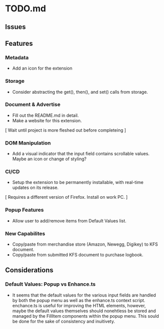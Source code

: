 # **TODO.md**
## **Issues**

## **Features**
### Metadata
- Add an icon for the extension

### Storage
- Consider abstracting the get(), then(), and set() calls from storage.

### Document & Advertise
- Fill out the README.md in detail.
- Make a website for this extension.

[ Wait until project is more fleshed out before completeing ]

### DOM Manipulation
- Add a visual indicator that the input field contains scrollable values. Maybe an icon or change of styling?

### CI/CD
- Setup the extension to be permanently installable, with real-time updates on its release.

[ Requires a different version of Firefox. Install on work PC. ] 

### Popup Features
- Allow user to add/remove items from Default Values list.

### New Capabilites
- Copy/paste from merchandise store (Amazon, Newegg, Digikey) to KFS document.
- Copy/paste from submitted KFS document to purchase logbook.



## **Considerations**
### Default Values: Popup vs Enhance.ts
- It seems that the default values for the various input fields are handled by both the popup menu as well as the enhance.ts context script. enchance.ts is useful for improving the HTML elements, however, maybe the default values themselves should nonehtless be stored and managed by the FillItem components within the popup menu. This sould be done for the sake of consistency and inuitivety.
